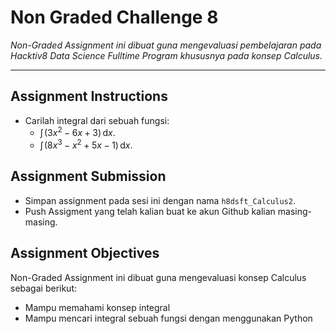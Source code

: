 # Non Graded Challenge 8

_Non-Graded Assignment ini dibuat guna mengevaluasi pembelajaran pada Hacktiv8 Data Science Fulltime Program khususnya pada konsep Calculus._

---

## Assignment Instructions

- Carilah integral dari sebuah fungsi:
  - $\int \! (3x^{2}-6x+3) \, \mathrm{d}x.$
  - $\int \! (8x^{3}-x^{2}+5x-1) \, \mathrm{d}x.$

## Assignment Submission

- Simpan assignment pada sesi ini dengan nama `h8dsft_Calculus2`.
- Push Assigment yang telah kalian buat ke akun Github kalian masing-masing.

## Assignment Objectives

Non-Graded Assignment ini dibuat guna mengevaluasi konsep Calculus sebagai berikut:

- Mampu memahami konsep integral
- Mampu mencari integral sebuah fungsi dengan menggunakan Python
